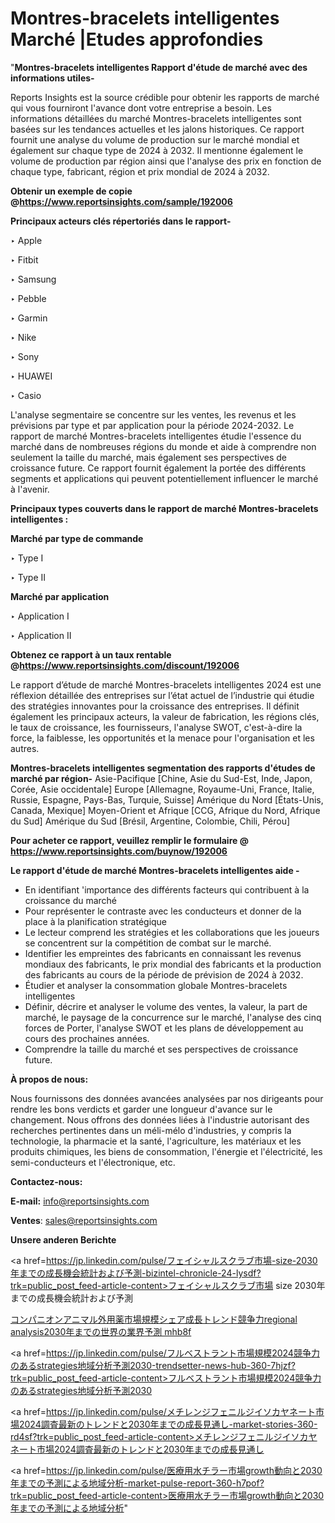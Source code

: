 # Montres-bracelets intelligentes Marché |Etudes approfondies

"<strong>Montres-bracelets intelligentes Rapport d'étude de marché avec des informations utiles-</strong>

Reports Insights est la source crédible pour obtenir les rapports de marché qui vous fourniront l'avance dont votre entreprise a besoin. Les informations détaillées du marché Montres-bracelets intelligentes sont basées sur les tendances actuelles et les jalons historiques. Ce rapport fournit une analyse du volume de production sur le marché mondial et également sur chaque type de 2024 à 2032. Il mentionne également le volume de production par région ainsi que l'analyse des prix en fonction de chaque type, fabricant, région et prix mondial de 2024 à 2032.

<strong><b>Obtenir un exemple de copie @</b></strong><a href=https://www.reportsinsights.com/sample/192006><strong><b>https://www.reportsinsights.com/sample/192006</b></strong></a>

<b>Principaux acteurs clés répertoriés dans le rapport-</b>

<b> </b>‣ Apple

‣ Fitbit

‣ Samsung

‣ Pebble

‣ Garmin

‣ Nike

‣ Sony

‣ HUAWEI

‣ Casio

L'analyse segmentaire se concentre sur les ventes, les revenus et les prévisions par type et par application pour la période 2024-2032. Le rapport de marché Montres-bracelets intelligentes étudie l'essence du marché dans de nombreuses régions du monde et aide à comprendre non seulement la taille du marché, mais également ses perspectives de croissance future. Ce rapport fournit également la portée des différents segments et applications qui peuvent potentiellement influencer le marché à l'avenir.

<strong>Principaux types couverts dans le rapport de marché Montres-bracelets intelligentes :</strong>

<strong>Marché par type de commande</strong>

‣ Type I

‣ Type II

<strong>Marché par application</strong>

‣ Application I

‣ Application II

<strong><b>Obtenez ce rapport à un taux rentable @</b></strong><a href=https://www.reportsinsights.com/discount/192006><strong><b>https://www.reportsinsights.com/discount/192006</b></strong></a>

Le rapport d’étude de marché Montres-bracelets intelligentes 2024 est une réflexion détaillée des entreprises sur l’état actuel de l’industrie qui étudie des stratégies innovantes pour la croissance des entreprises. Il définit également les principaux acteurs, la valeur de fabrication, les régions clés, le taux de croissance, les fournisseurs, l'analyse SWOT, c'est-à-dire la force, la faiblesse, les opportunités et la menace pour l'organisation et les autres.

<strong>Montres-bracelets intelligentes segmentation des rapports d'études de marché par région-</strong>
Asie-Pacifique [Chine, Asie du Sud-Est, Inde, Japon, Corée, Asie occidentale]
Europe [Allemagne, Royaume-Uni, France, Italie, Russie, Espagne, Pays-Bas, Turquie, Suisse]
Amérique du Nord [États-Unis, Canada, Mexique]
Moyen-Orient et Afrique [CCG, Afrique du Nord, Afrique du Sud]
Amérique du Sud [Brésil, Argentine, Colombie, Chili, Pérou]

<strong>Pour acheter ce rapport, veuillez remplir le formulaire @   <a href=https://www.reportsinsights.com/buynow/192006>https://www.reportsinsights.com/buynow/192006</a></strong>

<strong>Le rapport d'étude de marché Montres-bracelets intelligentes aide -</strong>
<ul>
  <li>En identifiant 'importance des différents facteurs qui contribuent à la croissance du marché</li>
  <li>Pour représenter le contraste avec les conducteurs et donner de la place à la planification stratégique</li>
  <li>Le lecteur comprend les stratégies et les collaborations que les joueurs se concentrent sur la compétition de combat sur le marché.</li>
  <li>Identifier les empreintes des fabricants en connaissant les revenus mondiaux des fabricants, le prix mondial des fabricants et la production des fabricants au cours de la période de prévision de 2024 à 2032.</li>
  <li>Étudier et analyser la consommation globale Montres-bracelets intelligentes</li>
  <li>Définir, décrire et analyser le volume des ventes, la valeur, la part de marché, le paysage de la concurrence sur le marché, l'analyse des cinq forces de Porter, l'analyse SWOT et les plans de développement au cours des prochaines années.</li>
  <li>Comprendre la taille du marché et ses perspectives de croissance future.</li>
</ul>
<strong>À propos de nous:</strong>

Nous fournissons des données avancées analysées par nos dirigeants pour rendre les bons verdicts et garder une longueur d'avance sur le changement. Nous offrons des données liées à l'industrie autorisant des recherches pertinentes dans un méli-mélo d'industries, y compris la technologie, la pharmacie et la santé, l'agriculture, les matériaux et les produits chimiques, les biens de consommation, l'énergie et l'électricité, les semi-conducteurs et l'électronique, etc.

<strong>Contactez-nous:</strong>

<strong>E-mail:</strong> <a href=mailto:info@reportsinsights.com>info@reportsinsights.com</a>

<strong>Ventes</strong>: <a href=mailto:sales@reportsinsights.com>sales@reportsinsights.com</a>

<strong>Unsere anderen Berichte</strong>

<a href=https://jp.linkedin.com/pulse/フェイシャルスクラブ市場-size-2030年までの成長機会統計および予測-bizintel-chronicle-24-lysdf?trk=public_post_feed-article-content>フェイシャルスクラブ市場 size 2030年までの成長機会統計および予測</a>

<a href=https://www.linkedin.com/pulse/コンパニオンアニマル外用薬市場規模シェア成長トレンド競争力regional-analysis2030年までの世界の業界予測-mhb8f/>コンパニオンアニマル外用薬市場規模シェア成長トレンド競争力regional analysis2030年までの世界の業界予測 mhb8f</a>

<a href=https://jp.linkedin.com/pulse/フルベストラント市場規模2024競争力のあるstrategies地域分析予測2030-trendsetter-news-hub-360-7hjzf?trk=public_post_feed-article-content>フルベストラント市場規模2024競争力のあるstrategies地域分析予測2030</a>

<a href=https://jp.linkedin.com/pulse/メチレンジフェニルジイソカヤネート市場2024調査最新のトレンドと2030年までの成長見通し-market-stories-360-rd4sf?trk=public_post_feed-article-content>メチレンジフェニルジイソカヤネート市場2024調査最新のトレンドと2030年までの成長見通し</a>

<a href=https://jp.linkedin.com/pulse/医療用水チラー市場growth動向と2030年までの予測による地域分析-market-pulse-report-360-h7pof?trk=public_post_feed-article-content>医療用水チラー市場growth動向と2030年までの予測による地域分析</a>"
